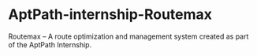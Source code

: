 # AptPath-internship-Routemax
Routemax – A route optimization and management system created as part of the AptPath Internship.
